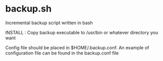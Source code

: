 backup.sh
=========

Incremental backup script written in bash

INSTALL : 
Copy backup executable to /usr/bin or whatever directory you want

Config file should be placed in $HOME/.backup.conf.
An example of configuration file can be found in the backup.conf file


